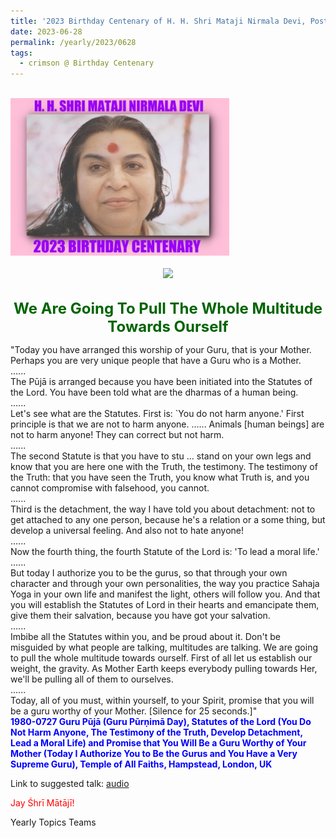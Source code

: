 ```yaml
---
title: '2023 Birthday Centenary of H. H. Shri Mataji Nirmala Devi, Post 19'
date: 2023-06-28
permalink: /yearly/2023/0628
tags:
  - crimson @ Birthday Centenary
---
```


<br>
<div style="text-align: left"><img src="/images/100Years.jpg" width="350" /></div><br>

<div style="text-align: center"><img src="/images/image1196_Balwant_Kumbhojkar_Collection" /></div>

<br>
<p style="color:DarkGreen; text-align:center">
<font size="+2"><b>We Are Going To Pull The Whole Multitude Towards Ourself</b><br></font>
</p>

<p>
"Today you have arranged this worship of your Guru, that is your Mother. Perhaps you are very unique people that have a Guru who is a Mother. <br>
......<br>
The Pūjā is arranged because you have been initiated into the Statutes of the Lord. You have been told what are the dharmas of a human being.<br>
......<br>
Let's see what are the Statutes. First is: `You do not harm anyone.' First principle is that we are not to harm anyone. ...... Animals [human beings] are not to harm anyone! They can correct but not harm.<br>
......<br>
The second Statute is that you have to stu ... stand on your own legs and know that you are here one with the Truth, the testimony. The testimony of the Truth: that you have seen the Truth, you know what Truth is, and you cannot compromise with falsehood, you cannot.<br>
......<br>
Third is the detachment, the way I have told you about detachment: not to get attached to any one person, because he's a relation or a some thing, but develop a universal feeling. And also not to hate anyone!<br>
......<br>
Now the fourth thing, the fourth Statute of the Lord is: 'To lead a moral life.'<br>
......<br>
But today I authorize you to be the gurus, so that through your own character and through your own personalities, the way you practice Sahaja Yoga in your own life and manifest the light, others will follow you. And that you will establish the Statutes of Lord in their hearts and emancipate them, give them their salvation, because you have got your salvation.<br>
......<br>
Imbibe all the Statutes within you, and be proud about it. Don't be misguided by what people are talking, multitudes are talking. We are going to pull the whole multitude towards ourself. First of all let us establish our weight, the gravity. As Mother Earth keeps everybody pulling towards Her, we'll be pulling all of them to ourselves.<br>
......<br>
Today, all of you must, within yourself, to your Spirit, promise that you will be a guru worthy of your Mother. [Silence for 25 seconds.]"<br>
<font color="blue"><b>1980-0727 Guru Pūjā (Guru Pūrṇimā Day), Statutes of the Lord (You Do Not Harm Anyone, The Testimony of the Truth, Develop Detachment, Lead a Moral Life) and Promise that You Will Be a Guru Worthy of Your Mother (Today I Authorize You to Be the Gurus and You Have a Very Supreme Guru), Temple of All Faiths, Hampstead, London, UK</b></font><br>
</p>

Link to suggested talk: <a href="https://soundcloud.com/sahaja-library/guru-puja-1980"> audio</a><br>

<p style="color:red;">Jay Śhrī Mātājī!<br></p>

<p>Yearly Topics Teams</p>